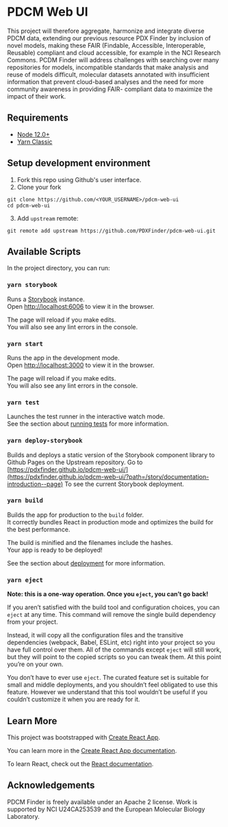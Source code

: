 # PDCM Web UI

This project will therefore aggregate, harmonize and integrate diverse PDCM data, extending our previous resource PDX Finder by inclusion of novel models, making these FAIR (Findable, Accessible, Interoperable, Reusable) compliant and cloud accessible, for example in the NCI Research Commons. PCDM Finder will address challenges with searching over many repositories for models, incompatible standards that make analysis and reuse of models difficult, molecular datasets annotated with insufficient information that prevent cloud-based analyses and the need for more community awareness in providing FAIR- compliant data to maximize the impact of their work.

## Requirements

- [Node 12.0+](https://nodejs.org/en/)
- [Yarn Classic](https://classic.yarnpkg.com/lang/en/)

## Setup development environment

1. Fork this repo using Github's user interface.
2. Clone your fork

```
git clone https://github.com/<YOUR_USERNAME>/pdcm-web-ui
cd pdcm-web-ui
```

3. Add `upstream` remote:

```
git remote add upstream https://github.com/PDXFinder/pdcm-web-ui.git
```

## Available Scripts

In the project directory, you can run:

### `yarn storybook`

Runs a [Storybook](https://storybook.js.org/docs/react/get-started/introduction) instance.\
Open [http://localhost:6006](http://localhost:6006) to view it in the browser.

The page will reload if you make edits.\
You will also see any lint errors in the console.

### `yarn start`

Runs the app in the development mode.\
Open [http://localhost:3000](http://localhost:3000) to view it in the browser.

The page will reload if you make edits.\
You will also see any lint errors in the console.

### `yarn test`

Launches the test runner in the interactive watch mode.\
See the section about [running tests](https://facebook.github.io/create-react-app/docs/running-tests) for more information.

### `yarn deploy-storybook`

Builds and deploys a static version of the Storybook component library to Github Pages on the Upstream repository. Go to [https://pdxfinder.github.io/pdcm-web-ui/](https://pdxfinder.github.io/pdcm-web-ui/?path=/story/documentation-introduction--page) To see the current Storybook deployment.

### `yarn build`

Builds the app for production to the `build` folder.\
It correctly bundles React in production mode and optimizes the build for the best performance.

The build is minified and the filenames include the hashes.\
Your app is ready to be deployed!

See the section about [deployment](https://facebook.github.io/create-react-app/docs/deployment) for more information.

### `yarn eject`

**Note: this is a one-way operation. Once you `eject`, you can’t go back!**

If you aren’t satisfied with the build tool and configuration choices, you can `eject` at any time. This command will remove the single build dependency from your project.

Instead, it will copy all the configuration files and the transitive dependencies (webpack, Babel, ESLint, etc) right into your project so you have full control over them. All of the commands except `eject` will still work, but they will point to the copied scripts so you can tweak them. At this point you’re on your own.

You don’t have to ever use `eject`. The curated feature set is suitable for small and middle deployments, and you shouldn’t feel obligated to use this feature. However we understand that this tool wouldn’t be useful if you couldn’t customize it when you are ready for it.

## Learn More

This project was bootstrapped with [Create React App](https://github.com/facebook/create-react-app).

You can learn more in the [Create React App documentation](https://facebook.github.io/create-react-app/docs/getting-started).

To learn React, check out the [React documentation](https://reactjs.org/).

## Acknowledgements

PDCM Finder is freely available under an Apache 2 license. Work is supported by NCI U24CA253539 and the European Molecular Biology Laboratory.
